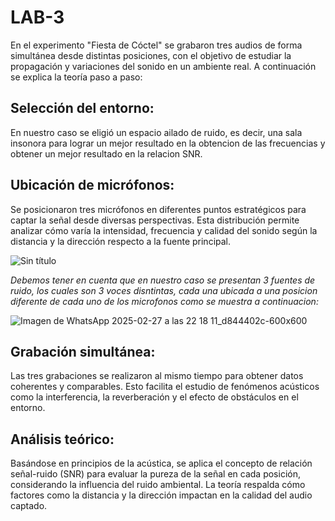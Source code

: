 # LAB-3
En el experimento "Fiesta de Cóctel" se grabaron tres audios de forma simultánea desde distintas posiciones, con el objetivo de estudiar la propagación y variaciones del sonido en un ambiente real. A continuación se explica la teoría paso a paso:

## Selección del entorno:
En nuestro caso se eligió un espacio ailado de ruido, es decir, una sala insonora para lograr un mejor resultado en la obtencion de las frecuencias y obtener un mejor resultado en la relacion SNR.

## Ubicación de micrófonos:
Se posicionaron tres micrófonos en diferentes puntos estratégicos para captar la señal desde diversas perspectivas. Esta distribución permite analizar cómo varía la intensidad, frecuencia y calidad del sonido según la distancia y la dirección respecto a la fuente principal.

![Sin título](https://github.com/user-attachments/assets/4a1a8b4d-fccf-4671-91f4-999c3d43366c)


*Debemos tener en cuenta que en nuestro caso se presentan 3 fuentes de ruido, los cuales son 3 voces disntintas, cada una ubicada a una posicion diferente de cada uno de los microfonos como se muestra a continuacion:*

![Imagen de WhatsApp 2025-02-27 a las 22 18 11_d844402c-600x600](https://github.com/user-attachments/assets/e0d0af1c-fb26-4b2a-9d44-f1fa0939bed2)





## Grabación simultánea:
Las tres grabaciones se realizaron al mismo tiempo para obtener datos coherentes y comparables. Esto facilita el estudio de fenómenos acústicos como la interferencia, la reverberación y el efecto de obstáculos en el entorno.

## Análisis teórico:
Basándose en principios de la acústica, se aplica el concepto de relación señal-ruido (SNR) para evaluar la pureza de la señal en cada posición, considerando la influencia del ruido ambiental. La teoría respalda cómo factores como la distancia y la dirección impactan en la calidad del audio captado.
